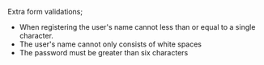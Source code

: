 Extra form validations;
- When registering the user's name cannot less than or equal to a single character. 
- The user's name cannot only consists of white spaces
- The password must be greater than six characters

